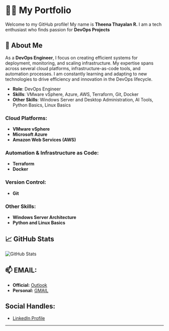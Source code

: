 # 👨‍💻 My Portfolio

Welcome to my GitHub profile! My name is **Theena Thayalan R.**
I am a tech enthusiast who finds passion for **DevOps Projects** 

## 🌱 About Me

As a **DevOps Engineer**, I focus on creating efficient systems for deployment, monitoring, and scaling infrastructure. My expertise spans across several cloud platforms, infrastructure-as-code tools, and automation processes. I am constantly learning and adapting to new technologies to drive efficiency and innovation in the DevOps lifecycle.

- **Role**: DevOps Engineer
- **Skills**: VMware vSphere, Azure, AWS, Terraform, Git, Docker
- **Other Skills**: Windows Server and Desktop Administration, AI Tools, Python Basics, Linux Basics

### Cloud Platforms:
- **VMware vSphere**
- **Microsoft Azure**
- **Amazon Web Services (AWS)**

### Automation & Infrastructure as Code:
- **Terraform**
- **Docker**

### Version Control:
- **Git**

### Other Skills:
- **Windows Server Architecture**
- **Python and Linux Basics**

## 📈 GitHub Stats

![GitHub Stats](https://github-readme-stats.vercel.app/api?username=yourusername&show_icons=true&hide_title=true&count_private=true&hide=prs)

## 📫 EMAIL:
- **Official:** [Outlook](theenathayalan.r@outlook.com)
- **Personal:** [GMAIL](theena1702@gmail.com)

## Social Handles:
- [LinkedIn Profile](https://www.linkedin.com/in/theenathayalanr?utm_source=share&utm_campaign=share_via&utm_content=profile&utm_medium=android_app )

------------------------------------------------------------------------------------------------------------------------------------------------------------------------------------------------------------------------------------------------------------------------------
